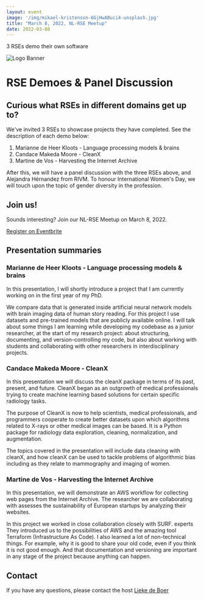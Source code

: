 ```yaml
---
layout: event
image: '/img/mikael-kristenson-6GjHwABuci4-unsplash.jpg'
title: "March 8, 2022, NL-RSE Meetup"
date: 2022-03-08
---
```


3 RSEs demo their own software
<!--break-->
![Logo Banner](/img/meetups/logo-banner.jpg)

# RSE Demoes & Panel Discussion

## Curious what RSEs in different domains get up to?
We've invited 3 RSEs to showcase projects they have completed. See the description of each demo below:

1. Marianne de Heer Kloots - Language processing models & brains
2. Candace Makeda Moore - CleanX
3. Martine de Vos - Harvesting the Internet Archive

After this, we will have a panel discussion with the three RSEs above, and Alejandra Hérnandez from RIVM. To honour International Women's Day, we will touch upon the topic of gender diversity in the profession.

## Join us!
Sounds interesting? Join our NL-RSE Meetup on March 8, 2022.

<a href="https://www.eventbrite.co.uk/e/rse-career-stages-from-junior-to-group-lead-tickets-262466312807" target="_blank">
<div class="btn btn-primary ">
Register on Eventbrite
</div>
</a>

## Presentation summaries
### Marianne de Heer Kloots - Language processing models & brains
In this presentation, I will shortly introduce a project that I am currently working on in the first year of my PhD. 

We compare data that is generated inside artificial neural network models with brain imaging data of human story reading. For this project I use datasets and pre-trained models that are publicly available online. I will talk about some things I am learning while developing my codebase as a junior researcher, at the start of my research project: about structuring, documenting, and version-controlling my code, but also about working with students and collaborating with other researchers in interdisciplinary projects.

### Candace Makeda Moore - CleanX
In this presentation we will discuss the cleanX package in terms of its past, present, and future. CleanX began as an outgrowth of medical professionals trying to create machine learning based solutions for certain specific radiology tasks. 

The purpose of CleanX is now to help scientists, medical professionals, and programmers cooperate to create better datasets upon which algorithms related to X-rays or other medical images can be based. It is a Python package for radiology data exploration, cleaning, normalization, and augmentation.  

The topics covered in the presentation will include data cleaning with cleanX, and how cleanX can be used to tackle problems of algorithmic bias including as they relate to mammography and imaging of women.  

### Martine de Vos - Harvesting the Internet Archive
In this presentation, we will demonstrate an AWS workflow for collecting web pages from the Internet Archive. The researcher we are collaborating with assesses the sustainability of European startups by analyzing their websites. 

In this project we worked in close collaboration closely with SURF. experts They introduced us to the possibilities of AWS and the amazing tool Terraform (Infrastructure As Code). I also learned a lot of non-technical things. For example, why it is good to share your old code, even if you think it is not good enough. And that documentation and versioning are important in any stage of the project because anything can happen.

## Contact
If you have any questions, please contact the host [Lieke de Boer](mailto:l.deboer@esciencecenter.nl)
